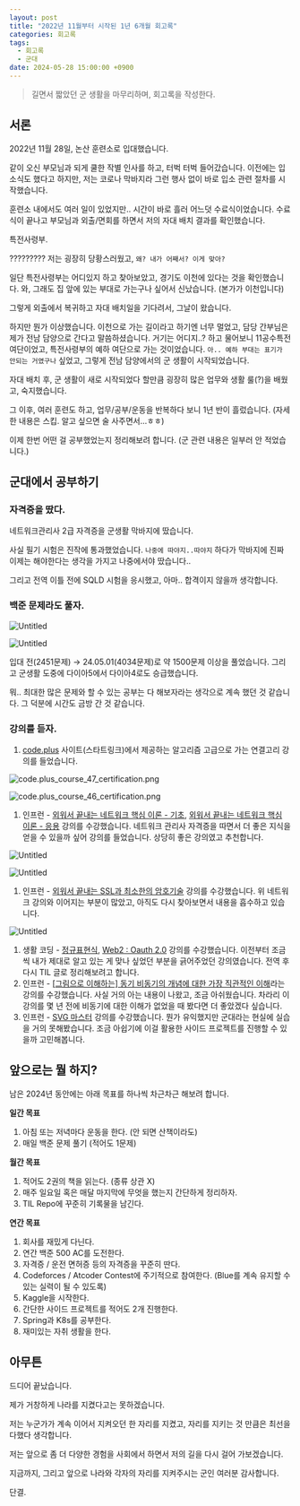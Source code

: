 ```yaml
---
layout: post
title: "2022년 11월부터 시작된 1년 6개월 회고록"
categories: 회고록
tags:
  - 회고록
  - 군대
date: 2024-05-28 15:00:00 +0900
--- 
```


> 길면서 짧았던 군 생활을 마무리하며, 회고록을 작성한다.

## 서론

2022년 11월 28일, 논산 훈련소로 입대했습니다.

같이 오신 부모님과 되게 쿨한 작별 인사를 하고, 터벅 터벅 들어갔습니다. 이전에는 입소식도 했다고 하지만, 저는 코로나 막바지라 그런 행사 없이 바로 입소 관련 절차를 시작했습니다.

훈련소 내에서도 여러 일이 있었지만.. 시간이 바로 흘러 어느덧 수료식이었습니다. 수료식이 끝나고 부모님과 외출/면회를 하면서 저의 자대 배치 결과를 확인했습니다. 

특전사령부.

????????? 저는 굉장히 당황스러웠고, `왜? 내가 어째서? 이게 맞아?`

일단 특전사령부는 어디있지 하고 찾아보았고, 경기도 이천에 있다는 것을 확인했습니다. 와, 그래도 집 앞에 있는 부대로 가는구나 싶어서 신났습니다. (본가가 이천입니다)

그렇게 외출에서 복귀하고 자대 배치일을 기다려서, 그날이 왔습니다.

하지만 뭔가 이상했습니다. 이천으로 가는 길이라고 하기엔 너무 멀었고, 담당 간부님은 제가 전남 담양으로 간다고 말씀하셨습니다. 거기는 어디지..? 하고 물어보니 11공수특전여단이었고, 특전사령부의 예하 여단으로 가는 것이었습니다. `아.. 예하 부대는 표기가 안되는 거였구나` 싶었고, 그렇게 전남 담양에서의 군 생활이 시작되었습니다.

자대 배치 후, 군 생활이 새로 시작되었다 할만큼 굉장히 많은 업무와 생활 룰(?)을 배웠고, 숙지했습니다. 

그 이후, 여러 훈련도 하고, 업무/공부/운동을 반복하다 보니 1년 반이 흘렀습니다. (자세한 내용은 스킵. 알고 싶으면 술 사주면서…ㅎㅎ)

이제 한번 어떤 걸 공부했었는지 정리해보려 합니다. (군 관련 내용은 일부러 안 적었습니다.)

## 군대에서 공부하기

### 자격증을 땄다.

네트워크관리사 2급 자격증을 군생활 막바지에 땄습니다.

사실 필기 시험은 진작에 통과했었습니다. `나중에 따야지..따야지` 하다가 막바지에 진짜 이제는 해야한다는 생각을 가지고 나중에서야 땄습니다..

그리고 전역 이틀 전에 SQLD 시험을 응시했고, 아마.. 합격이지 않을까 생각합니다.

### 백준 문제라도 풀자.

![Untitled](/assets/img/posts/2024/05/28/Untitled.png)

![Untitled](/assets/img/posts/2024/05/28/Untitled%201.png)

입대 전(2451문제) → 24.05.01(4034문제)로 약 1500문제 이상을 풀었습니다.  그리고 군생활 도중에 다이아5에서 다이아4로도 승급했습니다.

뭐.. 최대한 많은 문제와 할 수 있는 공부는 다 해보자라는 생각으로 계속 했던 것 같습니다. 그 덕분에 시간도 금방 간 것 같습니다.

### 강의를 듣자.

1. [code.plus](http://code.plus) 사이트(스타트링크)에서 제공하는 알고리즘 고급으로 가는 연결고리 강의를 들었습니다.

![code.plus_course_47_certification.png](/assets/img/posts/2024/05/28/code.plus_course_47_certification.png)

![code.plus_course_46_certification.png](/assets/img/posts/2024/05/28/b08e135b-b20b-4809-8f51-c043a0f6860f.png)

1. 인프런 - [외워서 끝내는 네트워크 핵심 이론 - 기초](https://www.inflearn.com/course/네트워크-핵심이론-기초/dashboard), [외워서 끝내는 네트워크 핵심 이론 - 응용](https://www.inflearn.com/course/%EB%84%A4%ED%8A%B8%EC%9B%8C%ED%81%AC-%ED%95%B5%EC%8B%AC%EC%9D%B4%EB%A1%A0-%EC%9D%91%EC%9A%A9/dashboard) 강의를 수강했습니다. 네트워크 관리사 자격증을 따면서 더 좋은 지식을 얻을 수 있을까 싶어 강의를 들었습니다. 상당히 좋은 강의였고 추천합니다.

![Untitled](/assets/img/posts/2024/05/28/Untitled%202.png)

![Untitled](/assets/img/posts/2024/05/28/Untitled%203.png)

1. 인프런 - [외워서 끝내는 SSL과 최소한의 암호기술](https://www.inflearn.com/course/%EC%99%B8%EC%9B%8C%EC%84%9C-%EB%81%9D%EB%82%B4%EB%8A%94-%EC%95%94%ED%98%B8%EA%B8%B0%EC%88%A0/dashboard) 강의를 수강했습니다. 위 네트워크 강의와 이어지는 부분이 많았고, 아직도 다시 찾아보면서 내용을 흡수하고 있습니다.

![Untitled](/assets/img/posts/2024/05/28/Untitled%204.png)

1. 생활 코딩 - [정규표현식](https://www.inflearn.com/course/%EC%83%9D%ED%99%9C%EC%BD%94%EB%94%A9-%EC%A0%95%EA%B7%9C%ED%91%9C%ED%98%84%EC%8B%9D/dashboard), [Web2 : Oauth 2.0](https://www.inflearn.com/course/web2-oauth2/dashboard) 강의를 수강했습니다. 이전부터 조금씩 내가 제대로 알고 있는 게 맞나 싶었던 부분을 긁어주었던 강의였습니다. 전역 후 다시 TIL 글로 정리해보려고 합니다.
2. 인프런 - [[그림으로 이해하는] 동기 비동기의 개념에 대한 가장 직관적인 이해](https://www.inflearn.com/course/sync-async-%EA%B0%9C%EB%85%90-%EC%9D%B4%ED%95%B4/dashboard)라는 강의를 수강했습니다. 사실 거의 아는 내용이 나왔고, 조금 아쉬웠습니다. 차라리 이 강의를 몇 년 전에 비동기에 대한 이해가 없었을 때 봤다면 더 좋았겠다 싶습니다.
3. 인프런 - [SVG 마스터](https://www.inflearn.com/course/mastering-svg/dashboard) 강의를 수강했습니다. 뭔가 유익했지만 군대라는 현실에 실습을 거의 못해봤습니다. 조금 아쉽기에 이걸 활용한 사이드 프로젝트를 진행할 수 있을까 고민해봅니다.

## 앞으로는 뭘 하지?

남은 2024년 동안에는 아래 목표를 하나씩 차근차근 해보려 합니다.

**일간 목표**

1. 아침 또는 저녁마다 운동을 한다. (안 되면 산책이라도)
2. 매일 백준 문제 풀기 (적어도 1문제)

**월간 목표**

1. 적어도 2권의 책을 읽는다. (종류 상관 X)
2. 매주 일요일 혹은 매달 마지막에 무엇을 했는지 간단하게 정리하자.
3. TIL Repo에 꾸준히 기록물을 남긴다.

**연간 목표**

1. 회사를 재밌게 다닌다.
2. 연간 백준 500 AC를 도전한다.
3. 자격증 / 운전 면허증 등의 자격증을 꾸준히 딴다.
4. Codeforces / Atcoder Contest에 주기적으로 참여한다. (Blue를 계속 유지할 수 있는 실력이 될 수 있도록)
5. Kaggle을 시작한다.
6. 간단한 사이드 프로젝트를 적어도 2개 진행한다.
7. Spring과 K8s를 공부한다.
8. 재미있는 자취 생활을 한다.

## 아무튼

드디어 끝났습니다.  

제가 거창하게 나라를 지켰다고는 못하겠습니다.

저는 누군가가 계속 이어서 지켜오던 한 자리를 지켰고, 자리를 지키는 것 만큼은 최선을 다했다 생각합니다. 

저는 앞으로 좀 더 다양한 경험을 사회에서 하면서 저의 길을 다시 걸어 가보겠습니다.

지금까지, 그리고 앞으로 나라와 각자의 자리를 지켜주시는 군인 여러분 감사합니다.

단결.